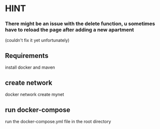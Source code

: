 # HINT
### There might be an issue with the delete function, u sometimes have to reload the page after adding a new apartment
(couldn't fix it yet unfortunately)


## Requirements
install docker and maven

## create network
docker network create mynet

## run docker-compose
run the docker-compose.yml file in the root directory



